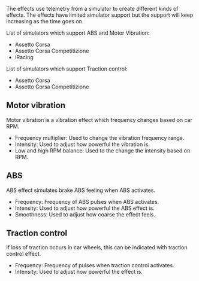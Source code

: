 
The effects use telemetry from a simulator to create different kinds of effects. The effects have limited simulator support but the support will keep increasing as the time goes on.

List of simulators which support ABS and Motor Vibration:

- Assetto Corsa
- Assetto Corsa Competitizione
- iRacing

List of simulators which support Traction control:

- Assetto Corsa
- Assetto Corsa Competitizione

## Motor vibration

Motor vibration is a vibration effect which frequency changes based on car RPM.

- Frequency multiplier: Used to change the vibration frequency range.
- Intensity: Used to adjust how powerful the vibration is.
- Low and high RPM balance: Used to the change the intensity based on RPM.

## ABS

ABS effect simulates brake ABS feeling when ABS activates.

- Frequency: Frequency of ABS pulses when ABS activates.
- Intensity: Used to adjust how powerful the ABS effect is.
- Smoothness: Used to adjust how coarse the effect feels.

## Traction control

If loss of traction occurs in car wheels, this can be indicated with traction control effect.

- Frequency: Frequency of pulses when traction control activates.
- Intensity: Used to adjust how powerful the effect is.